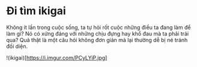 # Đi tìm ikigai

Không ít lần trong cuộc sống, ta tự hỏi rốt cuộc những điều ta đang làm để làm gì? Nó có xứng đáng với những chịu đựng hay khổ đau mà ta phải trải qua? Quả thật là một câu hỏi không đơn giản mà lại thường dễ bị né tránh đối diện. 

!(ikigai)[https://i.imgur.com/PCyLYiP.jpg]
